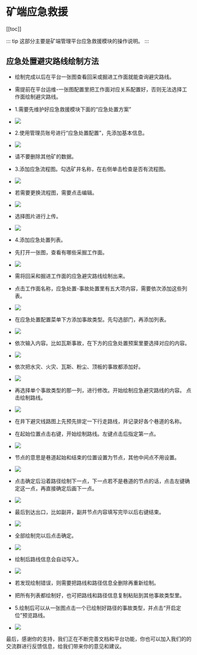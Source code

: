 # 矿端应急救援
[[toc]]

::: tip
这部分主要是矿端管理平台应急救援模块的操作说明。
:::

## 应急处置避灾路线绘制方法

- 绘制完成以后在平台一张图查看回采或掘进工作面就能查询避灾路线。

- 需提前在平台运维-一张图配置里把工作面对应关系配置好，否则无法选择工作面绘制避灾路线。

- 1.需要先维护好应急救援模块下面的“应急处置方案”
- ![](/应急处置方案.png)
- 2.使用管理员账号进行“应急处置配置”，先添加基本信息。
- ![](/应急处置配置.png)
- 请不要删除其他矿的数据。
- 3.添加应急流程图。勾选矿井名称，在右侧单击检查是否有流程图。
- ![](/应急流程图.png)
- 若需要更换流程图，需要点击编辑。
- ![](/编辑流程图.png)
- 选择图片进行上传。
- ![](/上传流程图.png)
- 4.添加应急处置列表。
- 先打开一张图，查看有哪些采掘工作面。
- ![](/回采工作面.png)
- 需将回采和掘进工作面的应急避灾路线绘制出来。
- 点击工作面名称，应急处置-事故处置里有五大项内容，需要依次添加这些列表。
- ![](/应急处置-事故处置.png)
- 在应急处置配置菜单下方添加事故类型。先勾选部门，再添加列表。
- ![](/添加事故类型.png)
- 依次输入内容。比如瓦斯事故，在下方的应急处置预案里要选择对应的内容。
- ![](/依次输入内容.png)
- 依次把水灾、火灾、瓦斯、粉尘、顶板的事故都添加好。
- ![](/添加事故.png)
- 再选择单个事故类型的那一列，进行修改。开始绘制应急避灾路线的内容。
点击绘制路线。
- ![](/绘制路线.png)
- 在井下避灾线路图上先预先排定一下行走路线，并记录好各个巷道的名称。
- 在起始位置点击右键，开始绘制路线。左键点击后指定第一点。
- ![](/右键结束.png)
- 节点的意思是巷道起始和结束的位置设置为节点，其他中间点不用设置。
- ![](/设为节点.png)
- 点击确定后沿着路径绘制下一点，下一点若不是巷道的节点的话，点击左键确定这一点，再直接确定后画下一点。
- ![](/左键确定.png)
- 最后到达出口，比如副井，副井节点内容填写完毕以后右键结束。
- ![](/副井结束.png)
- 全部绘制完以后点击确定。
- ![](/全部绘制完成.png)
- 绘制后路线信息会自动写入。
- ![](/自动写入避灾路线.png)
- 若发现绘制错误，则需要把路线和路径信息全删除再重新绘制。
- 把所有列表都绘制好，也可把路线和路径信息复制粘贴到其他事故类型里。
- 5.绘制后可以从一张图点击一个已绘制好路径的事故类型，并点击“开启定位”预览路线。
- ![](/开启定位预览路线.png)



最后，感谢你的支持，我们正在不断完善文档和平台功能，你也可以加入我们的的交流群进行反馈信息，给我们带来你的意见和建议。